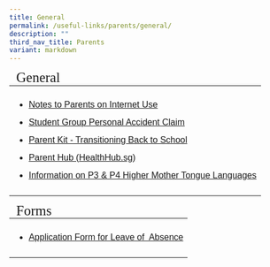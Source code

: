 ```yaml
---
title: General
permalink: /useful-links/parents/general/
description: ""
third_nav_title: Parents
variant: markdown
---
```

<table style="font-size:16px">
<thead>
	<tr><td colspan="2" style="line-height:15px; font-family:impact; font-size:25px;">General</td></tr>
	</thead>
	<tbody>
		<tr>
			<td style="border: solid 0px black"><ul>
				<li style="line-height:2; font-family:arial; font-size:16px"><a href="/files/Notes%20to%20Parents%20on%20Internet%20use.pdf" target="_blank">Notes to Parents on Internet Use</a></li>
		<li style="line-height:2; font-family:arial; font-size:16px"><a href="https://studentgpa.incomegroupins.com.sg/#/" target="_blank">Student Group Personal Accident Claim</a></li>
		<li style="line-height:2; font-family:arial; font-size:16px"><a href="/files/Parent%20Kit%20-%20Transitioning%20Back%20to%20School.pdf" target="_blank">Parent Kit - Transitioning Back to School</a></li>		
		<li style="line-height:2; font-family:arial; font-size:16px"><a href="https://www.healthhub.sg/programmes/parent-hub" target="_blank">Parent Hub (HealthHub.sg)</a></li>
<!--23 Oct 2023-OB-Link obsolete
			<li style="line-height:2; font-family:arial; font-size:16px"><a target="_blank" href="/files/Childhood%20Eye%20Condition.pdf">Common Childhood Eye Conditions</a></li>
-->
				<li style="line-height:2; font-family:arial; font-size:16px"><a href="/files/p3_p4_html.pdf" target="_blank">Information on P3 &amp; P4 Higher Mother Tongue Languages</a></li>
				</ul></td>		
					</tr>	
	</tbody>
	</table>
	
<table style="font-size:16px">
<thead>
	<tr><td colspan="2" style="line-height:15px; font-family:impact; font-size:25px;">Forms</td></tr>
	</thead>
	<tbody>
		<tr>
			<td style="border: solid 0px black"><ul>
				<li style="line-height:2; font-family:arial; font-size:16px"><a href="https://form.gov.sg/#!/60bdb67379dded0011f083dd" target="_blank">Application Form for Leave of&nbsp; Absence</a></li>
				</ul></td>		
					</tr>	
	</tbody>
	</table>